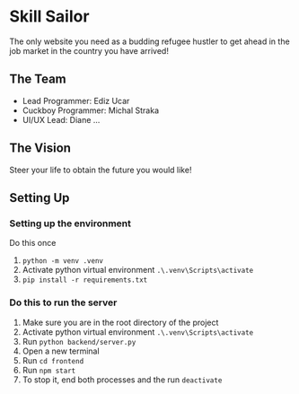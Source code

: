 # Skill Sailor
The only website you need as a budding refugee hustler to get ahead in the job market in the country you have arrived!


## The Team
- Lead Programmer: Ediz Ucar
- Cuckboy Programmer: Michal Straka
- UI/UX Lead: Diane ...

## The Vision
Steer your life to obtain the future you would like!



## Setting Up
### Setting up the environment
Do this once
1. `python -m venv .venv`
2. Activate python virtual environment `.\.venv\Scripts\activate`
3. `pip install -r requirements.txt`

### Do this to run the server
1. Make sure you are in the root directory of the project
2. Activate python virtual environment `.\.venv\Scripts\activate`
3. Run `python backend/server.py`
4. Open a new terminal
5. Run `cd frontend`
6. Run `npm start`
7. To stop it, end both processes and the run `deactivate`
